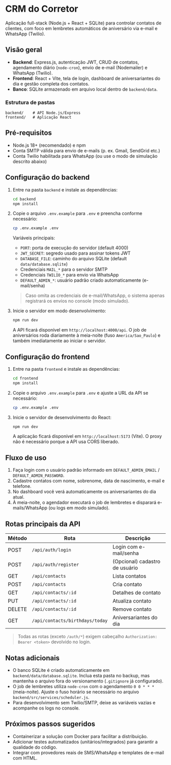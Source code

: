 ﻿# CRM do Corretor

Aplicação full-stack (Node.js + React + SQLite) para controlar contatos de clientes, com foco em lembretes automáticos de aniversário via e-mail e WhatsApp (Twilio).

## Visão geral

- **Backend**: Express.js, autenticação JWT, CRUD de contatos, agendamento diário (`node-cron`), envio de e-mail (Nodemailer) e WhatsApp (Twilio).
- **Frontend**: React + Vite, tela de login, dashboard de aniversariantes do dia e gestão completa dos contatos.
- **Banco**: SQLite armazenado em arquivo local dentro de `backend/data`.

### Estrutura de pastas

```
backend/    # API Node.js/Express
frontend/   # Aplicação React
```

## Pré-requisitos

- Node.js 18+ (recomendado) e npm
- Conta SMTP válida para envio de e-mails (p. ex. Gmail, SendGrid etc.)
- Conta Twilio habilitada para WhatsApp (ou use o modo de simulação descrito abaixo)

## Configuração do backend

1. Entre na pasta `backend` e instale as dependências:
   ```bash
   cd backend
   npm install
   ```
2. Copie o arquivo `.env.example` para `.env` e preencha conforme necessário:
   ```bash
   cp .env.example .env
   ```

   Variáveis principais:
   - `PORT`: porta de execução do servidor (default 4000)
   - `JWT_SECRET`: segredo usado para assinar tokens JWT
   - `DATABASE_FILE`: caminho do arquivo SQLite (default `data/database.sqlite`)
   - Credenciais `MAIL_*` para o servidor SMTP
   - Credenciais `TWILIO_*` para envio via WhatsApp
   - `DEFAULT_ADMIN_*`: usuário padrão criado automaticamente (e-mail/senha)

   > Caso omita as credenciais de e-mail/WhatsApp, o sistema apenas registrará os envios no console (modo simulado).

3. Inicie o servidor em modo desenvolvimento:
   ```bash
   npm run dev
   ```

   A API ficará disponível em `http://localhost:4000/api`. O job de aniversários roda diariamente à meia-noite (fuso `America/Sao_Paulo`) e também imediatamente ao iniciar o servidor.

## Configuração do frontend

1. Entre na pasta `frontend` e instale as dependências:
   ```bash
   cd frontend
   npm install
   ```
2. Copie o arquivo `.env.example` para `.env` e ajuste a URL da API se necessário:
   ```bash
   cp .env.example .env
   ```

3. Inicie o servidor de desenvolvimento do React:
   ```bash
   npm run dev
   ```

   A aplicação ficará disponível em `http://localhost:5173` (Vite). O proxy não é necessário porque a API usa CORS liberado.

## Fluxo de uso

1. Faça login com o usuário padrão informado em `DEFAULT_ADMIN_EMAIL` / `DEFAULT_ADMIN_PASSWORD`.
2. Cadastre contatos com nome, sobrenome, data de nascimento, e-mail e telefone.
3. No dashboard você verá automaticamente os aniversariantes do dia atual.
4. À meia-noite, o agendador executará o job de lembretes e disparará e-mails/WhatsApp (ou logs em modo simulado).

## Rotas principais da API

| Método | Rota                         | Descrição                      |
|--------|-----------------------------|--------------------------------|
| POST   | `/api/auth/login`           | Login com e-mail/senha         |
| POST   | `/api/auth/register`        | (Opcional) cadastro de usuário |
| GET    | `/api/contacts`             | Lista contatos                 |
| POST   | `/api/contacts`             | Cria contato                   |
| GET    | `/api/contacts/:id`         | Detalhes de contato            |
| PUT    | `/api/contacts/:id`         | Atualiza contato               |
| DELETE | `/api/contacts/:id`         | Remove contato                 |
| GET    | `/api/contacts/birthdays/today` | Aniversariantes do dia     |

> Todas as rotas (exceto `/auth/*`) exigem cabeçalho `Authorization: Bearer <token>` devolvido no login.

## Notas adicionais

- O banco SQLite é criado automaticamente em `backend/data/database.sqlite`. Inclua esta pasta no backup, mas mantenha o arquivo fora do versionamento (`.gitignore` já configurado).
- O job de lembretes utiliza `node-cron` com o agendamento `0 0 * * *` (meia-noite). Ajuste o fuso horário se necessário no arquivo `backend/src/services/scheduler.js`.
- Para desenvolvimento sem Twilio/SMTP, deixe as variáveis vazias e acompanhe os logs no console.

## Próximos passos sugeridos

- Containerizar a solução com Docker para facilitar a distribuição.
- Adicionar testes automatizados (unitários/integrados) para garantir a qualidade do código.
- Integrar com provedores reais de SMS/WhatsApp e templates de e-mail com HTML.
